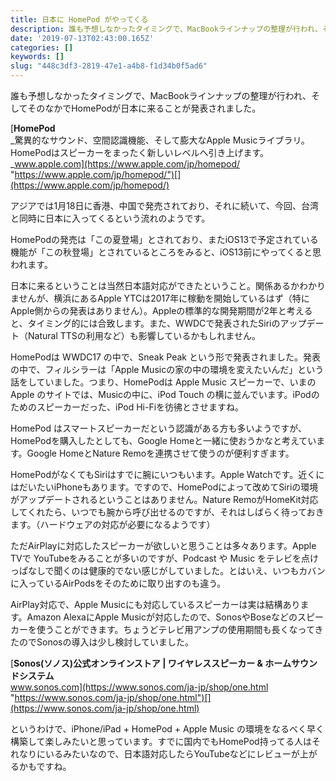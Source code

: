 ```yaml
---
title: 日本に HomePod がやってくる
description: 誰も予想しなかったタイミングで、MacBookラインナップの整理が行われ、そしてそのなかでHomePodが日本に来ることが発表されました。
date: '2019-07-13T02:43:00.165Z'
categories: []
keywords: []
slug: "448c3df3-2819-47e1-a4b8-f1d34b0f5ad6"
---
```

誰も予想しなかったタイミングで、MacBookラインナップの整理が行われ、そしてそのなかでHomePodが日本に来ることが発表されました。

[**HomePod**  
_驚異的なサウンド、空間認識機能、そして膨大なApple Musicライブラリ。HomePodはスピーカーをまったく新しいレベルへ引き上げます。_www.apple.com](https://www.apple.com/jp/homepod/ "https://www.apple.com/jp/homepod/")[](https://www.apple.com/jp/homepod/)

アジアでは1月18日に香港、中国で発売されており、それに続いて、今回、台湾と同時に日本に入ってくるという流れのようです。

HomePodの発売は「この夏登場」とされており、またiOS13で予定されている機能が「この秋登場」とされているところをみると、iOS13前にやってくると思われます。

日本に来るということは当然日本語対応ができたということ。関係あるかわかりませんが、横浜にあるApple YTCは2017年に稼動を開始しているはず（特にApple側からの発表はありません）。Appleの標準的な開発期間が2年と考えると、タイミング的には合致します。また、WWDCで発表されたSiriのアップデート（Natural TTSの利用など）も影響しているかもしれません。

HomePodは WWDC17 の中で、Sneak Peak という形で発表されました。発表の中で、フィルシラーは「Apple Musicの家の中の環境を変えたいんだ」という話をしていました。つまり、HomePodは Apple Music スピーカーで、いまの Apple のサイトでは、Musicの中に、iPod Touch の横に並んでいます。iPodのためのスピーカーだった、iPod Hi-Fiを彷彿とさせますね。

HomePod はスマートスピーカーだという認識がある方も多いようですが、HomePodを購入したとしても、Google Homeと一緒に使おうかなと考えています。Google HomeとNature Remoを連携させて使うのが便利すぎます。

HomePodがなくてもSiriはすでに腕にいつもいます。Apple Watchです。近くにはだいたいiPhoneもあります。ですので、HomePodによって改めてSiriの環境がアップデートされるということはありません。Nature RemoがHomeKit対応してくれたら、いつでも腕から呼び出せるのですが、それはしばらく待っておきます。（ハードウェアの対応が必要になるようです）

ただAirPlayに対応したスピーカーが欲しいと思うことは多々あります。Apple TVで YouTubeをみることが多いのですが、Podcast や Music をテレビを点けっぱなしで聞くのは健康的でない感じがしていました。とはいえ、いつもカバンに入っているAirPodsをそのために取り出すのも違う。

AirPlay対応で、Apple Musicにも対応しているスピーカーは実は結構あります。Amazon AlexaにApple Musicが対応したので、SonosやBoseなどのスピーカーを使うことができます。ちょうどテレビ用アンプの使用期間も長くなってきたのでSonosの導入は少し検討していました。

[**Sonos(ソノス)公式オンラインストア | ワイヤレススピーカー & ホームサウンドシステム**  
www.sonos.com](https://www.sonos.com/ja-jp/shop/one.html "https://www.sonos.com/ja-jp/shop/one.html")[](https://www.sonos.com/ja-jp/shop/one.html)

というわけで、iPhone/iPad + HomePod + Apple Music の環境をなるべく早く構築して楽しみたいと思っています。すでに国内でもHomePod持ってる人はそれなりにいるみたいなので、日本語対応したらYouTubeなどにレビューが上がるかもですね。
